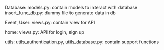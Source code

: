 Database:
    models.py: contain models to interact with database
    insert_func_db.py: dummy file to generate data in db

Event, User:
    views.py: contain view for API

home:
    views.py: API for login, sign up

utils:
    utils_authentication.py, utils_database.py: contain support functions
